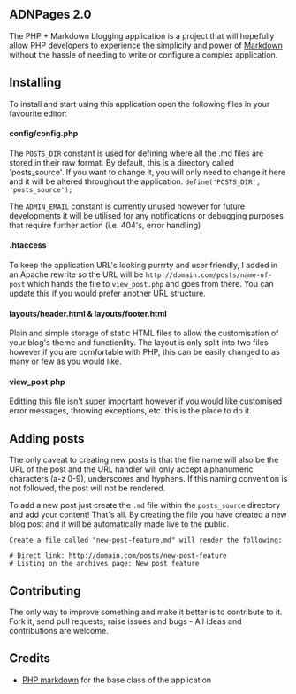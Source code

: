 ## ADNPages 2.0
The PHP + Markdown blogging application is a project that will hopefully allow PHP
developers to experience the simplicity and power of [Markdown](http://daringfireball.net/projects/markdown/) without the hassle of needing to write or configure a complex application.

## Installing
To install and start using this application open the following files in your
favourite editor:

#### config/config.php
The `POSTS_DIR` constant is used for defining where all the .md files are stored
in their raw format. By default, this is a directory called 'posts_source'. If
you want to change it, you will only need to change it here and it will be
altered throughout the application. `define('POSTS_DIR', 'posts_source');`

The `ADMIN_EMAIL` constant is currently unused however for future developments it
will be utilised for any notifications or debugging purposes that require
further action (i.e. 404's, error handling)

#### .htaccess
To keep the application URL's looking purrrty and user friendly, I added in an
Apache rewrite so the URL will be `http://domain.com/posts/name-of-post` which
hands the file to `view_post.php` and goes from there. You can update this if
you would prefer another URL structure.

#### layouts/header.html & layouts/footer.html
Plain and simple storage of static HTML files to allow the customisation of
your blog's theme and functionlity. The layout is only split into two files
however if you are comfortable with PHP, this can be easily changed to as many
or few as you would like.

#### view_post.php
Editting this file isn't super important however if you would like customised
error messages, throwing exceptions, etc. this is the place to do it.

## Adding posts
The only caveat to creating new posts is that the file name will
also be the URL of the post and the URL handler will only accept alphanumeric
characters (a-z 0-9), underscores and hyphens. If this naming convention is not
followed, the post will not be rendered.

To add a new post just create the `.md` file within the `posts_source` directory and
add your content! That's all. By creating the file you have created a new blog
post and it will be automatically made live to the public.

```Shell
Create a file called "new-post-feature.md" will render the following:

# Direct link: http://domain.com/posts/new-post-feature
# Listing on the archives page: New post feature
```

## Contributing
The only way to improve something and make it better is to contribute to it.
Fork it, send pull requests, raise issues and bugs - All ideas and contributions
are welcome.

## Credits
- [PHP markdown](https://github.com/wolfie/php-markdown) for the base class of
  the application

